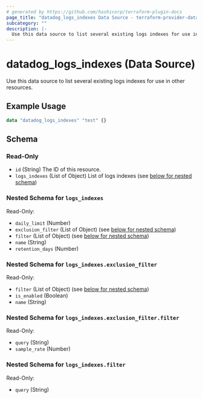 ```yaml
---
# generated by https://github.com/hashicorp/terraform-plugin-docs
page_title: "datadog_logs_indexes Data Source - terraform-provider-datadog"
subcategory: ""
description: |-
  Use this data source to list several existing logs indexes for use in other resources.
---
```


# datadog_logs_indexes (Data Source)

Use this data source to list several existing logs indexes for use in other resources.

## Example Usage

```terraform
data "datadog_logs_indexes" "test" {}
```

<!-- schema generated by tfplugindocs -->
## Schema

### Read-Only

- `id` (String) The ID of this resource.
- `logs_indexes` (List of Object) List of logs indexes (see [below for nested schema](#nestedatt--logs_indexes))

<a id="nestedatt--logs_indexes"></a>
### Nested Schema for `logs_indexes`

Read-Only:

- `daily_limit` (Number)
- `exclusion_filter` (List of Object) (see [below for nested schema](#nestedobjatt--logs_indexes--exclusion_filter))
- `filter` (List of Object) (see [below for nested schema](#nestedobjatt--logs_indexes--filter))
- `name` (String)
- `retention_days` (Number)

<a id="nestedobjatt--logs_indexes--exclusion_filter"></a>
### Nested Schema for `logs_indexes.exclusion_filter`

Read-Only:

- `filter` (List of Object) (see [below for nested schema](#nestedobjatt--logs_indexes--exclusion_filter--filter))
- `is_enabled` (Boolean)
- `name` (String)

<a id="nestedobjatt--logs_indexes--exclusion_filter--filter"></a>
### Nested Schema for `logs_indexes.exclusion_filter.filter`

Read-Only:

- `query` (String)
- `sample_rate` (Number)



<a id="nestedobjatt--logs_indexes--filter"></a>
### Nested Schema for `logs_indexes.filter`

Read-Only:

- `query` (String)


